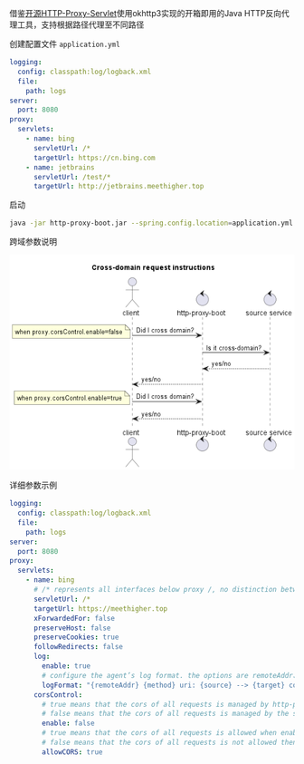 借鉴[开源HTTP-Proxy-Servlet](https://github.com/mitre/HTTP-Proxy-Servlet)使用okhttp3实现的开箱即用的Java HTTP反向代理工具，支持根据路径代理至不同路径

创建配置文件 `application.yml` 

```yaml
logging:
  config: classpath:log/logback.xml
  file:
    path: logs
server:
  port: 8080
proxy:
  servlets:
    - name: bing
      servletUrl: /*
      targetUrl: https://cn.bing.com
    - name: jetbrains
      servletUrl: /test/*
      targetUrl: http://jetbrains.meethigher.top
```

启动

```sh
java -jar http-proxy-boot.jar --spring.config.location=application.yml
```

跨域参数说明


<img src="src/main/resources/instruction.png" alt=""/>

详细参数示例

```yml
logging:
  config: classpath:log/logback.xml
  file:
    path: logs
server:
  port: 8080
proxy:
  servlets:
    - name: bing
      # /* represents all interfaces below proxy /, no distinction between /* and /**
      servletUrl: /*
      targetUrl: https://meethigher.top
      xForwardedFor: false
      preserveHost: false
      preserveCookies: true
      followRedirects: false
      log:
        enable: true
        # configure the agent’s log format. the options are remoteAddr、remotePort、userAgent、method、source、target、consumedMills
        logFormat: "{remoteAddr} {method} uri: {source} --> {target} consumed {consumedMills} ms"
      corsControl:
        # true means that the cors of all requests is managed by http-proxy-boot;
        # false means that the cors of all requests is managed by the source service.
        enable: false
        # true means that the cors of all requests is allowed when enable=true
        # false means that the cors of all requests is not allowed then enable=true
        allowCORS: true
```

